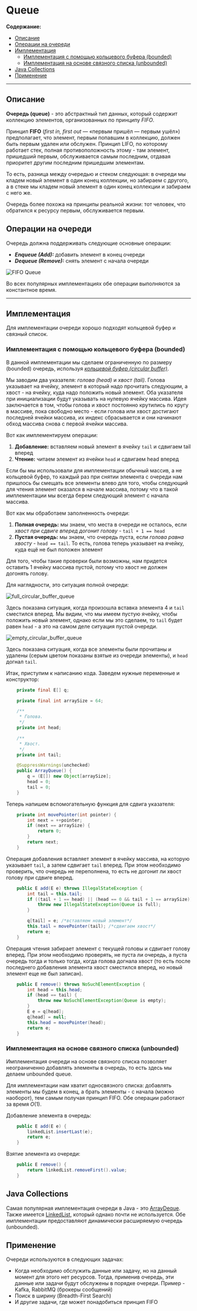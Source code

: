 # Queue

**Содержание:**
- [Описание](#описание)
- [Операции на очереди](#операции-на-очереди)
- [Имплементация](#имплементация)
    - [Имплементация с помощью кольцевого буфера (bounded)](#имплементация-с-помощью-кольцевого-буфера-bounded)
    - [Имплементация на основе связного списка (unbounded)](#имплементация-на-основе-связного-списка-unbounded)
- [Java Collections](#java-collections)
- [Применение](#применение)

---

## Описание

**Очередь (queue)** - это абстрактный тип данных, который содержит коллекцию элементов, организованных по принципу *FIFO*.

Принцип **FIFO** (*first in, first out* — «первым пришёл — первым ушёл») предполагает, что элемент, первым попавшим в коллекцию, должен быть первым удален или обслужен. Принцип LIFO, по которому работает стек, полная противоположность этому - там элемент, пришедший первым, обслуживается самым последним, отдавая приоритет другим последним пришедшим элементам.

То есть, разница между очередью и стеком следующая: в очереди мы кладем новый элемент в один конец коллекции, но забираем с другого, а в стеке мы кладем новый элемент в один конец коллекции и забираем с него же.

Очередь более похожа на принципы реальной жизни: тот человек, что обратился к ресурсу первым, обслуживается первым.

## Операции на очереди

Очередь должна поддерживать следующие основные операции:

- ***Enqueue (Add):*** добавить элемент в конец очереди
- ***Dequeue (Remove):*** снять элемент с начала очереди

![FIFO Queue](../../assets/fifo_queue.png)

Во всех популярных имплементациях обе операции выполняются за константное время.

---

## Имплементация

Для имплементации очереди хорошо подходят кольцевой буфер и связный список.

### Имплементация с помощью кольцевого буфера (bounded)

В данной имплементации мы сделаем ограниченную по размеру (bounded) очередь, используя *[кольцевой буфер (circular buffer)](https://en.wikipedia.org/wiki/Circular_buffer)*.

Мы заводим два указателя: *голова (head)* и *хвост (tail)*. Голова указывает на ячейку, элемент в который надо прочитать следующим, а хвост - на ячейку, куда надо положить новый элемент. Оба указателя при инициализации будут указывать на нулевую ячейку массива. Идея заключается в том, чтобы голова и хвост постоянно крутились по кругу в массиве, пока свободно место - если голова или хвост достигают последней ячейки массива, их индекс сбрасывается и они начинают обход массива снова с первой ячейки массива.

Вот как имплементируем операции:
1. **Добавление:** вставляем новый элемент в ячейку `tail` и сдвигаем tail вперед
2. **Чтение:** читаем элемент из ячейки `head` и сдвигаем head вперед

Если бы мы использовали для имплементации обычный массив, а не кольцевой буфер, то каждый раз при снятии элемента с очереди нам пришлось бы смещать все элементы влево для того, чтобы следующий для чтения элемент оказался в начале массива, потому что в такой имплементации мы всегда берем следующий элемент с начала массива.

Вот как мы обработаем заполненность очереди:
1. **Полная очередь:** мы знаем, что места в очереди не осталось, если *хвост при сдвиге вперед догонит голову* - `tail + 1 == head`
2. **Пустая очередь:** мы знаем, что очередь пуста, если *голова равна хвосту* - `head == tail`. То есть, голова теперь указывает на ячейку, куда ещё не был положен элемент

Для того, чтобы такие проверки были возможны, нам придется оставить 1 ячейку массива пустой, потому что хвост не должен догонять голову.

Для наглядности, это ситуация полной очереди:

![full_circular_buffer_queue](../../assets/full_circular_buffer_queue.png)

Здесь показана ситуация, когда произошла вставка элемента 4 и `tail` сместился вперед. Мы видим, что мы имеем пустую ячейку, чтобы положить новый элемент, однако если мы это сделаем, то `tail` будет равен `head` - а это на самом деле ситуация пустой очереди.

![empty_circular_buffer_queue](../../assets/empty_circular_buffer_queue.png)

Здесь показана ситуация, когда все элементы были прочитаны и удалены (серым цветом показаны взятые из очереди элементы), и `head` догнал `tail`.

Итак, приступим к написанию кода. Заведем нужные переменные и конструктор:

```java
    private final E[] q;

    private final int arraySize = 64;

    /**
     * Голова.
     */
    private int head;

    /**
     * Хвост.
     */
    private int tail;

    @SuppressWarnings(unchecked)
    public ArrayQueue() {
        q = (E[]) new Object[arraySize];
        head = 0;
        tail = 0;
    }
```

Теперь напишем вспомогательную функция для сдвига указателя:

```java
    private int movePointer(int pointer) {
        int next = ++pointer;
        if (next == arraySize) {
            return 0;
        }
        return next;
    }
```

Операция добавления вставляет элемент в ячейку массива, на которую указывает `tail`, а затем сдвигает `tail` вперед. При этом необходимо проверить, что очередь не переполнена, то есть не догонит ли хвост голову при сдвиге вперед.

```java
    public E add(E e) throws IllegalStateException {
        int tail = this.tail;
        if ((tail + 1 == head) || (head == 0 && tail + 1 == arraySize)) {
            throw new IllegalStateException(Queue is full);
        }

        q[tail] = e; /*вставляем новый элемент*/
        this.tail = movePointer(tail); /*сдвигаем хвост*/
        return e;
    }
```

Операция чтения забирает элемент с текущей головы и сдвигает голову вперед. При этом необходимо проверять, не пуста ли очередь, а пуста очередь тогда и только тогда, когда голова догнала хвост (то есть после последнего добавления элемента хвост сместился вперед, но новый элемент еще не был записан).

```java
    public E remove() throws NoSuchElementException {
        int head = this.head;
        if (head == tail) {
            throw new NoSuchElementException(Queue is empty);
        }
        E e = q[head];
        q[head] = null;
        this.head = movePointer(head);
        return e;
    }
```

### Имплементация на основе связного списка (unbounded)

Имплементация очереди на основе связного списка позволяет неограниченно добавлять элементы в очередь, то есть здесь мы делаем unbounded queue.

Для имплементации нам хватит односвязного списка: добавлять элементы мы будем в конец, а брать элементы - с начала (можно наоборот), тем самым получая принцип FIFO. Обе операции работают за время $O(1)$.

Добавление элемента в очередь:

```java
    public E add(E e) {
        linkedList.insertLast(e);
        return e;
    }
```

Взятие элемента из очереди:

```java
    public E remove() {
        return linkedList.removeFirst().value;
    }
```

## Java Collections

Самая популярная имплементация очереди в Java - это [ArrayDeque](https://docs.oracle.com/en/java/javase/17/docs/api/java.base/java/util/ArrayDeque.html). Также имеется [LinkedList](https://docs.oracle.com/en/java/javase/17/docs/api/java.base/java/util/LinkedList.html), который однако почти не используется. Обе имплементации предоставляют динамически расширяемую очередь (unbounded).

## Применение

Очереди используются в следующих задачах:
- Когда необходимо обслужить данные или задачу, но на данный момент для этого нет ресурсов. Тогда, применив очередь, эти данные или задачи будут обслужены в порядке очереди. Пример - Kafka, RabbitMQ (брокеры сообщений)
- Поиск в ширину (Breadth-First Search)
- И другие задачи, где может понадобиться принцип FIFO
